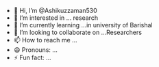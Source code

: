 - 👋 Hi, I’m @Ashikuzzaman530
- 👀 I’m interested in ... research 
- 🌱 I’m currently learning ...in university of Barishal 
- 💞️ I’m looking to collaborate on ...Researchers
- 📫 How to reach me ...
- 😄 Pronouns: ...
- ⚡ Fun fact: ...

<!---
Ashikuzzaman530/Ashikuzzaman530 is a ✨ special ✨ repository because its `README.md` (this file) appears on your GitHub profile.
You can click the Preview link to take a look at your changes.
--->
